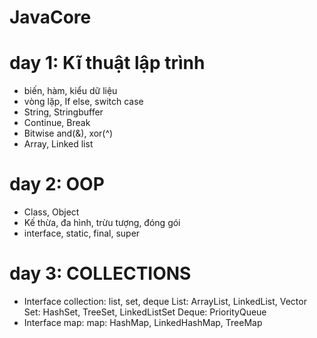 # JavaCore
# day 1: Kĩ thuật lập trình
- biến, hàm, kiểu dữ liệu
- vòng lặp, If else, switch case
- String, Stringbuffer
- Continue, Break
- Bitwise  and(&), xor(^)
- Array, Linked list
# day 2: OOP
- Class, Object
- Kế thừa, đa hình, trừu tượng, đóng gói
- interface, static, final, super
# day 3: COLLECTIONS
- Interface collection: list, set, deque
List: ArrayList, LinkedList, Vector
Set: HashSet, TreeSet, LinkedListSet
Deque: PriorityQueue
- Interface map: map: HashMap, LinkedHashMap, TreeMap

